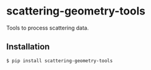 # scattering-geometry-tools
Tools to process scattering data. 

## Installation

    $ pip install scattering-geometry-tools